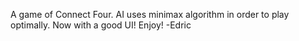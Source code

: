 A game of Connect Four. AI uses minimax algorithm in order to play optimally.
Now with a good UI!
Enjoy!
-Edric



